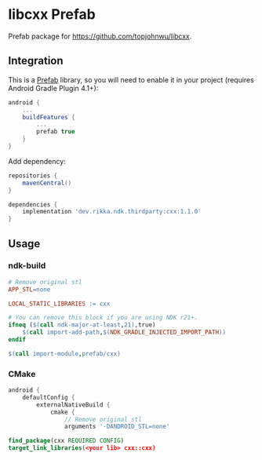 # libcxx Prefab

Prefab package for <https://github.com/topjohnwu/libcxx>.

## Integration

This is a [Prefab](https://google.github.io/prefab/) library, so you will need to enable it in your project (requires Android Gradle Plugin 4.1+):

```gradle
android {
    ...
    buildFeatures {
        ...
        prefab true
    }
}
```

Add dependency:

```gradle
repositories {
    mavenCentral()
}

dependencies {
    implementation 'dev.rikka.ndk.thirdparty:cxx:1.1.0'
}
```

## Usage

### ndk-build

```makefile
# Remove original stl
APP_STL=none
```

```makefile
LOCAL_STATIC_LIBRARIES := cxx

# You can remove this block if you are using NDK r21+.
ifneq ($(call ndk-major-at-least,21),true)
    $(call import-add-path,$(NDK_GRADLE_INJECTED_IMPORT_PATH))
endif

$(call import-module,prefab/cxx)
```

### CMake

```gradle
android {
    defaultConfig {
        externalNativeBuild {
            cmake {
                // Remove original stl
                arguments '-DANDROID_STL=none'

```

```cmake
find_package(cxx REQUIRED CONFIG)
target_link_libraries(<your lib> cxx::cxx)
```